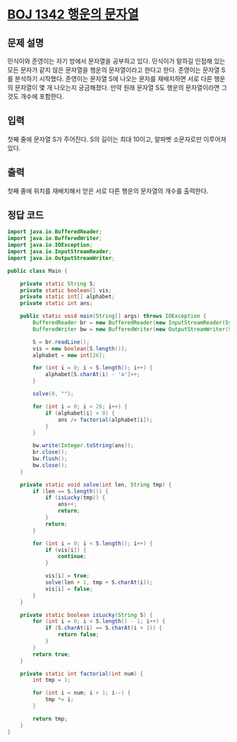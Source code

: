# [BOJ 1342 행운의 문자열](https://www.acmicpc.net/problem/1342)

## 문제 설명

민식이와 준영이는 자기 방에서 문자열을 공부하고 있다. 민식이가 말하길 인접해 있는 모든 문자가 같지 않은 문자열을 행운의 문자열이라고 한다고 한다. 준영이는 문자열 S를 분석하기 시작했다. 준영이는 문자열 S에 나오는 문자를 재배치하면 서로 다른 행운의 문자열이 몇 개 나오는지 궁금해졌다. 만약 원래 문자열 S도 행운의 문자열이라면 그것도 개수에 포함한다.

## 입력

첫째 줄에 문자열 S가 주어진다. S의 길이는 최대 10이고, 알파벳 소문자로만 이루어져 있다.

## 출력

첫째 줄에 위치를 재배치해서 얻은 서로 다른 행운의 문자열의 개수를 출력한다.

## 정답 코드

```java
import java.io.BufferedReader;
import java.io.BufferedWriter;
import java.io.IOException;
import java.io.InputStreamReader;
import java.io.OutputStreamWriter;

public class Main {

	private static String S;
	private static boolean[] vis;
	private static int[] alphabet;
	private static int ans;

	public static void main(String[] args) throws IOException {
		BufferedReader br = new BufferedReader(new InputStreamReader(System.in));
		BufferedWriter bw = new BufferedWriter(new OutputStreamWriter(System.out));

		S = br.readLine();
		vis = new boolean[S.length()];
		alphabet = new int[26];

		for (int i = 0; i < S.length(); i++) {
			alphabet[S.charAt(i) - 'a']++;
		}

		solve(0, "");

		for (int i = 0; i < 26; i++) {
			if (alphabet[i] > 0) {
				ans /= factorial(alphabet[i]);
			}
		}

		bw.write(Integer.toString(ans));
		br.close();
		bw.flush();
		bw.close();
	}

	private static void solve(int len, String tmp) {
		if (len == S.length()) {
			if (isLucky(tmp)) {
				ans++;
				return;
			}
			return;
		}

		for (int i = 0; i < S.length(); i++) {
			if (vis[i]) {
				continue;
			}

			vis[i] = true;
			solve(len + 1, tmp + S.charAt(i));
			vis[i] = false;
		}
	}

	private static boolean isLucky(String S) {
		for (int i = 0; i < S.length() - 1; i++) {
			if (S.charAt(i) == S.charAt(i + 1)) {
				return false;
			}
		}
		return true;
	}

	private static int factorial(int num) {
		int tmp = 1;

		for (int i = num; i > 1; i--) {
			tmp *= i;
		}

		return tmp;
	}
}
```
